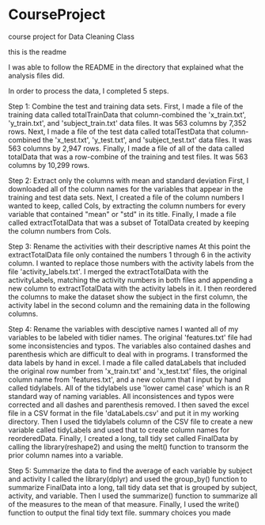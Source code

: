# CourseProject
course project for Data Cleaning Class

this is the readme

I was able to follow the README in the directory that explained what the analysis files did.


In order to process the data, I completed 5 steps.

Step 1:  Combine the test and training data sets.
  First, I made a file of the training data called totalTrainData that column-combined the 'x_train.txt', 'y_train.txt', and        'subject_train.txt' data files.  It was 563 columns by 7,352 rows.
  Next, I made a file of the test data called totalTestData that column-combined the 'x_test.txt', 'y_test.txt', and                'subject_test.txt' data files.  It was 563 columns by 2,947 rows.
  Finally, I made a file of all of the data called totalData that was a row-combine of the training and test files.  It was 563
    columns by 10,299 rows.
  
Step 2:  Extract only the columns with mean and standard deviation
  First, I downloaded all of the column names for the variables that appear in the training and test data sets.
  Next, I created a file of the column numbers I wanted to keep, called Cols, by extracting the column numbers for every            variable that contained "mean" or "std" in its title.
  Finally, I made a file called extractTotalData that was a subset of TotalData created by keeping the column numbers from
    Cols.

Step 3:  Rename the activities with their descriptive names
  At this point the extractTotalData file only contained the numbers 1 through 6 in the activity column.  I wanted to replace
    those numbers with the activity labels from the file 'activity_labels.txt'.  I merged the extractTotalData with the             activityLabels, matching the activity numbers in both files and appending a new column to extractTotalData with the             activity labels in it.  I then reordered the columns to make the dataset show the subject in the first column, the
    activity label in the second column and the remaining data in the following columns.

Step 4:  Rename the variables with desciptive names
  I wanted all of my variables to be labeled with tidier names.  The original 'features.txt' file had some inconsistencies and
  typos.  The variables also contained dashes and parenthesis which are difficult to deal with in programs.  I transformed the
  data labels by hand in excel.  I made a file called dataLabels that included the original row number from 'x_train.txt' and
  'x_test.txt' files, the original column name from 'features.txt', and a new column that I input by hand called tidylabels.      All of the tidylabels use 'lower camel case' which is an R standard way of naming variables.  All inconsistences and typos      were corrected and all dashes and parenthesis removed.  I then saved the excel file in a CSV format in the file                 'dataLabels.csv' and put it in my working directory.  Then I used the tidylabels column of the CSV file to create a new
  variable called tidyLabels and used that to create column names for reorderedData.  Finally, I created a long, tall tidy
  set called FinalData by calling the library(reshape2) and using the melt() function to transorm the prior column names into a   variable.

Step 5:  Summarize the data to find the average of each variable by subject and activity
  I called the library(dplyr) and used the group_by() function to summarize FinalData into a long, tall tidy data set that is
  grouped by subject, activity, and variable.  Then I used the summarize() function to summarize all of the measures to the
  mean of that measure.  Finally, I used the write() function to output the final tidy text file.
  summary choices you made
